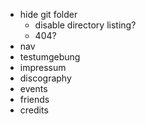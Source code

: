 * hide git folder
  * disable directory listing?
  * 404?
* nav
* testumgebung
* impressum
* discography
* events
* friends
* credits